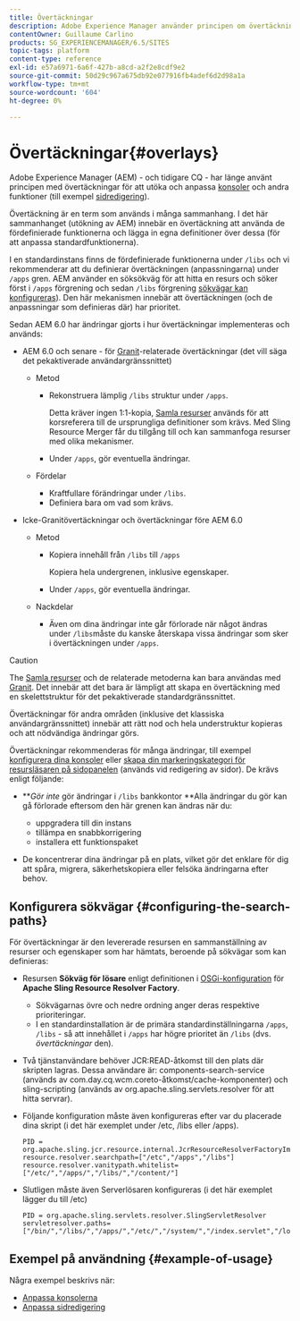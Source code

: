 ```yaml
---
title: Övertäckningar
description: Adobe Experience Manager använder principen om övertäckningar för att utöka och anpassa konsoler och andra funktioner.
contentOwner: Guillaume Carlino
products: SG_EXPERIENCEMANAGER/6.5/SITES
topic-tags: platform
content-type: reference
exl-id: e57a6971-6a6f-427b-a8cd-a2f2e8cdf9e2
source-git-commit: 50d29c967a675db92e077916fb4adef6d2d98a1a
workflow-type: tm+mt
source-wordcount: '604'
ht-degree: 0%

---
```


# Övertäckningar{#overlays}

Adobe Experience Manager (AEM) - och tidigare CQ - har länge använt principen med övertäckningar för att utöka och anpassa [konsoler](/help/sites-developing/customizing-consoles-touch.md) och andra funktioner (till exempel [sidredigering](/help/sites-developing/customizing-page-authoring-touch.md)).

Övertäckning är en term som används i många sammanhang. I det här sammanhanget (utökning av AEM) innebär en övertäckning att använda de fördefinierade funktionerna och lägga in egna definitioner över dessa (för att anpassa standardfunktionerna).

I en standardinstans finns de fördefinierade funktionerna under `/libs` och vi rekommenderar att du definierar övertäckningen (anpassningarna) under `/apps` gren. AEM använder en söksökväg för att hitta en resurs och söker först i `/apps` förgrening och sedan `/libs` förgrening [sökvägar kan konfigureras](#configuring-the-search-paths)). Den här mekanismen innebär att övertäckningen (och de anpassningar som definieras där) har prioritet.

Sedan AEM 6.0 har ändringar gjorts i hur övertäckningar implementeras och används:

* AEM 6.0 och senare - för [Granit](https://developer.adobe.com/experience-manager/reference-materials/6-5/granite-ui/api/jcr_root/libs/granite/ui/index.html)-relaterade övertäckningar (det vill säga det pekaktiverade användargränssnittet)

   * Metod

      * Rekonstruera lämplig `/libs` struktur under `/apps`.

        Detta kräver ingen 1:1-kopia, [Samla resurser](/help/sites-developing/sling-resource-merger.md) används för att korsreferera till de ursprungliga definitioner som krävs. Med Sling Resource Merger får du tillgång till och kan sammanfoga resurser med olika mekanismer.

      * Under `/apps`, gör eventuella ändringar.

   * Fördelar

      * Kraftfullare förändringar under `/libs`.
      * Definiera bara om vad som krävs.

* Icke-Granitövertäckningar och övertäckningar före AEM 6.0

   * Metod

      * Kopiera innehåll från `/libs` till `/apps`

        Kopiera hela undergrenen, inklusive egenskaper.

      * Under `/apps`, gör eventuella ändringar.

   * Nackdelar

      * Även om dina ändringar inte går förlorade när något ändras under `/libs`måste du kanske återskapa vissa ändringar som sker i övertäckningen under `/apps`.

>[!CAUTION]
>
>The [Samla resurser](/help/sites-developing/sling-resource-merger.md) och de relaterade metoderna kan bara användas med [Granit](https://developer.adobe.com/experience-manager/reference-materials/6-5/granite-ui/api/jcr_root/libs/granite/ui/index.html). Det innebär att det bara är lämpligt att skapa en övertäckning med en skelettstruktur för det pekaktiverade standardgränssnittet.
>
>Övertäckningar för andra områden (inklusive det klassiska användargränssnittet) innebär att rätt nod och hela understruktur kopieras och att nödvändiga ändringar görs.

Övertäckningar rekommenderas för många ändringar, till exempel [konfigurera dina konsoler](/help/sites-developing/customizing-consoles-touch.md#create-a-custom-console) eller [skapa din markeringskategori för resursläsaren på sidopanelen](/help/sites-developing/customizing-page-authoring-touch.md#add-new-selection-category-to-asset-browser) (används vid redigering av sidor). De krävs enligt följande:

* ***Gör inte* gör ändringar i `/libs` bankkontor **Alla ändringar du gör kan gå förlorade eftersom den här grenen kan ändras när du:

   * uppgradera till din instans
   * tillämpa en snabbkorrigering
   * installera ett funktionspaket

* De koncentrerar dina ändringar på en plats, vilket gör det enklare för dig att spåra, migrera, säkerhetskopiera eller felsöka ändringarna efter behov.

## Konfigurera sökvägar {#configuring-the-search-paths}

För övertäckningar är den levererade resursen en sammanställning av resurser och egenskaper som har hämtats, beroende på sökvägar som kan definieras:

* Resursen **Sökväg för lösare** enligt definitionen i [OSGi-konfiguration](/help/sites-deploying/configuring-osgi.md) för **Apache Sling Resource Resolver Factory**.

   * Sökvägarnas övre och nedre ordning anger deras respektive prioriteringar.
   * I en standardinstallation är de primära standardinställningarna `/apps`, `/libs` - så att innehållet i `/apps` har högre prioritet än `/libs` (dvs. *övertäckningar* den).

* Två tjänstanvändare behöver JCR:READ-åtkomst till den plats där skripten lagras. Dessa användare är: components-search-service (används av com.day.cq.wcm.coreto-åtkomst/cache-komponenter) och sling-scripting (används av org.apache.sling.servlets.resolver för att hitta servrar).
* Följande konfiguration måste även konfigureras efter var du placerade dina skript (i det här exemplet under /etc, /libs eller /apps).

  ```
  PID = org.apache.sling.jcr.resource.internal.JcrResourceResolverFactoryImpl
  resource.resolver.searchpath=["/etc","/apps","/libs"]
  resource.resolver.vanitypath.whitelist=["/etc/","/apps/","/libs/","/content/"]
  ```

* Slutligen måste även Serverlösaren konfigureras (i det här exemplet lägger du till /etc)

  ```
  PID = org.apache.sling.servlets.resolver.SlingServletResolver
  servletresolver.paths=["/bin/","/libs/","/apps/","/etc/","/system/","/index.servlet","/login.servlet","/services/"]
  ```

## Exempel på användning {#example-of-usage}

Några exempel beskrivs när:

* [Anpassa konsolerna](/help/sites-developing/customizing-consoles-touch.md)
* [Anpassa sidredigering](/help/sites-developing/customizing-page-authoring-touch.md)
